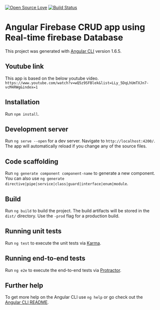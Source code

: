 [![Open Source Love](https://badges.frapsoft.com/os/v1/open-source.png?v=103)](https://github.com/ellerbrock/open-source-badges/)
[![Build Status](https://travis-ci.org/Humadroid/Angular-Firebase-CRUD.svg?branch=master)](https://travis-ci.org/Humadroid/Angular-Firebase-CRUD)

# Angular Firebase CRUD app using Real-time firebase Database

This project was generated with [Angular CLI](https://github.com/angular/angular-cli) version 1.6.5.

## Youtube link

This app is based on the below youtube video.
`https://www.youtube.com/watch?v=wQ5z9SFBlek&list=LLy_5DqLhUmTXJn7-vcM4RWg&index=1`

## Installation

Run `npm install`.

## Development server

Run `ng serve --open` for a dev server. Navigate to `http://localhost:4200/`. The app will automatically reload if you change any of the source files.

## Code scaffolding

Run `ng generate component component-name` to generate a new component. You can also use `ng generate directive|pipe|service|class|guard|interface|enum|module`.

## Build

Run `ng build` to build the project. The build artifacts will be stored in the `dist/` directory. Use the `-prod` flag for a production build.

## Running unit tests

Run `ng test` to execute the unit tests via [Karma](https://karma-runner.github.io).

## Running end-to-end tests

Run `ng e2e` to execute the end-to-end tests via [Protractor](http://www.protractortest.org/).

## Further help

To get more help on the Angular CLI use `ng help` or go check out the [Angular CLI README](https://github.com/angular/angular-cli/blob/master/README.md).
